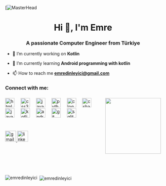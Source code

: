 [![MasterHead](https://miro.medium.com/v2/resize:fit:828/format:webp/1*HLGtY6O2vUHqIyEbWdmBgA.jpeg)

<h1 align="center">Hi 👋, I'm Emre</h1>

<h3 align="center">A passionate Computer Engineer from Türkiye</h3>

- 🔭 I’m currently working on **Kotlin**

- 🌱 I’m currently learning **Android programming with kotlin**

- 📫 How to reach me **emredinleyici@gmail.com**

<h3 align="left">Connect with me:</h3>

###

<img align="right" height="180em" src="https://media.giphy.com/media/l44Qqz6gO6JiVV3pu/giphy.gif"  />

###

<div align="left">
  <img src="https://cdn.jsdelivr.net/gh/devicons/devicon/icons/html5/html5-original.svg" height="30" alt="html5 logo"  />
  <img width="12" />
  <img src="https://cdn.jsdelivr.net/gh/devicons/devicon/icons/css3/css3-original.svg" height="30" alt="css3 logo"  />
  <img width="12" />
  <img src="https://cdn.jsdelivr.net/gh/devicons/devicon/icons/javascript/javascript-original.svg" height="30" alt="javascript logo"  />
  <img width="12" />
  <img src="https://cdn.jsdelivr.net/gh/devicons/devicon/icons/python/python-original.svg" height="30" alt="python logo"  />
  <img width="12" />
  <img src="https://cdn.jsdelivr.net/gh/devicons/devicon/icons/c/c-original.svg" height="30" alt="c logo"  />
  <img width="12" />
  <img src="https://cdn.jsdelivr.net/gh/devicons/devicon/icons/csharp/csharp-original.svg" height="30" alt="csharp logo"  />
  <img width="12" />
  <img src="https://cdn.jsdelivr.net/gh/devicons/devicon/icons/java/java-original.svg" height="30" alt="java logo"  />
  <img width="12" />
  <img src="https://cdn.jsdelivr.net/gh/devicons/devicon/icons/kotlin/kotlin-original.svg" height="30" alt="kotlin logo"  />
  <img width="12" />
  <img src="https://cdn.jsdelivr.net/gh/devicons/devicon/icons/android/android-original.svg" height="30" alt="android logo"  />
  <img width="12" />
  <img src="https://cdn.jsdelivr.net/gh/devicons/devicon/icons/git/git-original.svg" height="30" alt="git logo"  />
  <img width="12" />
  <img src="https://cdn.jsdelivr.net/gh/devicons/devicon/icons/sqlite/sqlite-original.svg" height="30" alt="sqlite logo"  />
</div>
<br>

###

<div align="left">
  <a href="mailto:emredinleyici@gmail.com">
    <img src="https://img.shields.io/static/v1?message=Gmail&logo=gmail&label=&color=D14836&logoColor=white&labelColor=&style=for-the-badge" height="35em" alt="gmail logo"  />
  </a>
  <a href="https://linkedin.com/in/emre-dinleyici-a25042277">
    <img src="https://img.shields.io/static/v1?message=LinkedIn&logo=linkedin&label=&color=0077B5&logoColor=white&labelColor=&style=for-the-badge" height="35em" alt="linkedin logo"  />
  </a>
</div>

<br><br><br><br>

###


<p><img align="left" src="https://github-readme-stats.vercel.app/api/top-langs?username=emredinleyici&show_icons=true&locale=en&layout=compact" alt="emredinleyici" /></p>

<p>&nbsp;<img align="center" src="https://github-readme-stats.vercel.app/api?username=emredinleyici&show_icons=true&locale=en" alt="emredinleyici" /></p>
